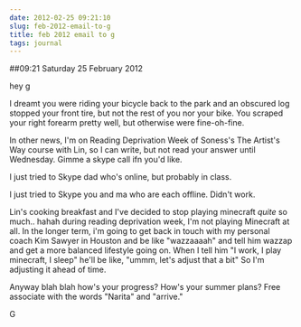 ```yaml
---
date: 2012-02-25 09:21:10
slug: feb-2012-email-to-g
title: feb 2012 email to g
tags: journal
---
```


##09:21 Saturday 25 February 2012

 

hey g

 

I dreamt you were riding your bicycle back to the park and an obscured log stopped your front tire, but not the rest of you nor your bike.  You scraped your right forearm pretty well, but otherwise were fine-oh-fine.

 

In other news, I'm on Reading Deprivation Week of Soness's The Artist's Way course with Lin, so I can write, but not read your answer until Wednesday.  Gimme a skype call ifn you'd like.

 

I just tried to Skype dad who's online, but probably in class.

 

I just tried to Skype you and ma who are each offline.  Didn't work.

 

Lin's cooking breakfast and I've decided to stop playing minecraft *quite* so much.. hahah during reading deprivation week, I'm not playing Minecraft at all.  In the longer term, i'm going to get back in touch with my personal coach Kim Sawyer in Houston and be like "wazzaaaah" and tell him wazzap and get a more balanced lifestyle going on.  When I tell him "I work, I play minecraft, I sleep" he'll be like, "ummm, let's adjust that a bit"  So I'm adjusting it ahead of time.

 

Anyway blah blah how's your progress?  How's your summer plans?  Free associate with the words "Narita" and "arrive."

 

G

 
